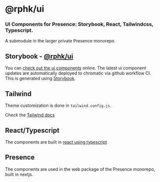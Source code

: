 # @rphk/ui

### UI Components for Presence: Storybook, React, Tailwindcss, Typescript.

A submodule in the larger private Presence monorepo.

## Storybook - [@rphk/ui](https://main--638b107c4969a98ba59fb6c1.chromatic.com)

You can [check out the ui components](https://main--638b107c4969a98ba59fb6c1.chromatic.com) online. The latest ui component updates are automatically deployed to chromatic via github workflow CI. This is generated using [Storybook](https://storybook.js.org/).

## Tailwind

Theme customization is done in `tailwind.config.js`.

Check the [Tailwind docs](https://tailwindcss.com/)

## React/Typescript

The components are built in [react using typescript](https://www.typescriptlang.org/docs/handbook/react.html)

## Presence

The components are used in the web package of the Presence monorepo, built in nextjs.
